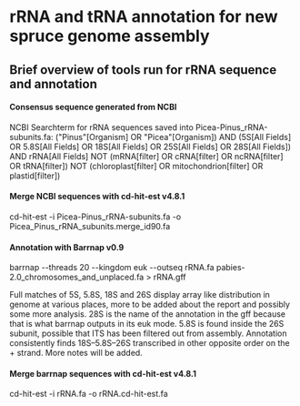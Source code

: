 # rRNA and tRNA annotation for new spruce genome assembly

## Brief overview of tools run for rRNA sequence and annotation
#### Consensus sequence generated from NCBI
NCBI Searchterm for rRNA sequences saved into Picea-Pinus_rRNA-subunits.fa:
("Pinus"[Organism] OR "Picea"[Organism]) AND (5S[All Fields] OR 5.8S[All Fields] OR 18S[All Fields] OR 25S[All Fields] OR 28S[All Fields]) AND rRNA[All Fields] NOT (mRNA[filter] OR cRNA[filter] OR ncRNA[filter] OR tRNA[filter]) NOT (chloroplast[filter] OR mitochondrion[filter] OR plastid[filter])

#### Merge NCBI sequences with cd-hit-est v4.8.1
cd-hit-est -i Picea-Pinus_rRNA-subunits.fa -o Picea_Pinus_rRNA_subunits.merge_id90.fa

#### Annotation with Barrnap v0.9
barrnap --threads 20 --kingdom euk --outseq rRNA.fa pabies-2.0_chromosomes_and_unplaced.fa > rRNA.gff

Full matches of 5S, 5.8S, 18S and 26S display array like distribution in genome at various places, more to be added about the report and possibly some more analysis.
28S is the name of the annotation in the gff because that is what barrnap outputs in its euk mode.
5.8S is found inside the 26S subunit, possible that ITS has been filtered out from assembly. Annotation consistently finds 18S–5.8S–26S transcribed in other opposite order on the + strand. More notes will be added.

#### Merge barrnap sequences with cd-hit-est v4.8.1
cd-hit-est -i rRNA.fa -o rRNA.cd-hit-est.fa
